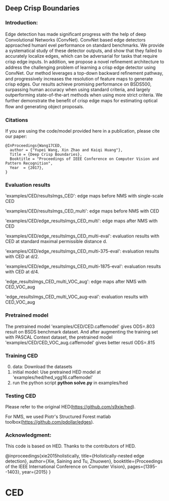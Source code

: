 ## Deep Crisp Boundaries

### Introduction:


Edge detection has made signiﬁcant progress with the help of deep Convolutional Networks (ConvNet). ConvNet based edge detectors approached humanl evel performance on standard benchmarks. We provide a systematical study of these detector outputs, and show that they failed to accurately localize edges, which can be adversarial for tasks that require crisp edge inputs. In addition, we propose a novel reﬁnement architecture to address the challenging problem of learning a crisp edge detector using ConvNet. Our method leverages a top-down backward reﬁnement pathway, and progressively increases the resolution of feature maps to generate crisp edges. Our results achieve promising performance on BSDS500, surpassing human accuracy when using standard criteria, and largely outperforming state-of-the-art methods when using more strict criteria. We further demonstrate the beneﬁt of crisp edge maps for estimating optical ﬂow and generating object proposals.


### Citations

If you are using the code/model provided here in a publication, please cite our paper:

    @InProceedings{Wang17CED,
      author = {"Yupei Wang, Xin Zhao and Kaiqi Huang"},
      Title = {Deep Crisp Boundaries},
      Booktitle = "Proceedings of IEEE Conference on Computer Vision and Pattern Recognition",
      Year  = {2017},
    }

### Evaluation results
'examples/CED/resultsImgs_CED': edge maps before NMS with single-scale CED

'examples/CED/resultsImgs_CED_multi': edge maps before NMS with CED

'examples/CED/edge_resultsImgs_CED_multi': edge maps after NMS with CED

'examples/CED/edge_resultsImgs_CED_multi-eval': evaluation results with CED at standard maximal permissible distance d.

'examples/CED/edge_resultsImgs_CED_multi-375-eval': evaluation results with CED at d/2.

'examples/CED/edge_resultsImgs_CED_multi-1875-eval': evaluation results with CED at d/4.

'edge_resultsImgs_CED_multi_VOC_aug': edge maps after NMS with CED_VOC_aug

'edge_resultsImgs_CED_multi_VOC_aug-eval': evaluation results with CED_VOC_aug

  
### Pretrained model

 The pretrained model 'examples/CED/CED.caffemodel' gives ODS=.803 result on BSDS benchmark dataset. And after augmenting the training set with PASCAL Context dataset, the pretrained model 'examples/CED/CED_VOC_aug.caffemodel' gives better resutl ODS=.815


### Training CED
 0. data: Download the datasets
 0. initial model: Use pretrained HED model at 'examples/hed/hed_vgg16.caffemodel'
 0. run the python script **python solve.py** in examples/hed

### Testing CED
Please refer to the original HED(https://github.com/s9xie/hed).
 
For NMS, we used Piotr's Structured Forest matlab toolbox(https://github.com/pdollar/edges). 


### Acknowledgment: 
This code is based on HED. Thanks to the contributors of HED.

@inproceedings{xie2015holistically,
  title={Holistically-nested edge detection},
  author={Xie, Saining and Tu, Zhuowen},
  booktitle={Proceedings of the IEEE International Conference on Computer Vision},
  pages={1395--1403},
  year={2015}
}


# CED
